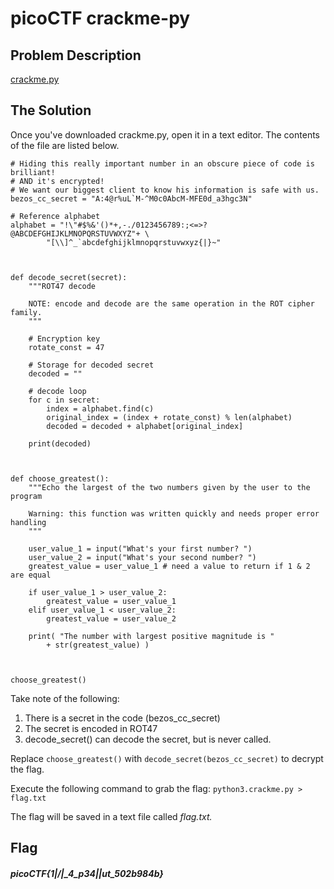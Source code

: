 # picoCTF crackme-py

## Problem Description
[crackme.py](https://mercury.picoctf.net/static/db4b9e7a2862c320aa6b40e3551406bd/crackme.py)

## The Solution
Once you've downloaded crackme.py, open it in a text editor. The contents of the file are listed below.

    # Hiding this really important number in an obscure piece of code is brilliant!
    # AND it's encrypted!  
    # We want our biggest client to know his information is safe with us.
    bezos_cc_secret = "A:4@r%uL`M-^M0c0AbcM-MFE0d_a3hgc3N"

    # Reference alphabet
    alphabet = "!\"#$%&'()*+,-./0123456789:;<=>?@ABCDEFGHIJKLMNOPQRSTUVWXYZ"+ \
            "[\\]^_`abcdefghijklmnopqrstuvwxyz{|}~"



    def decode_secret(secret):
        """ROT47 decode

        NOTE: encode and decode are the same operation in the ROT cipher family.
        """

        # Encryption key
        rotate_const = 47

        # Storage for decoded secret
        decoded = ""

        # decode loop
        for c in secret:
            index = alphabet.find(c)
            original_index = (index + rotate_const) % len(alphabet)
            decoded = decoded + alphabet[original_index]

        print(decoded)



    def choose_greatest():
        """Echo the largest of the two numbers given by the user to the program

        Warning: this function was written quickly and needs proper error handling
        """

        user_value_1 = input("What's your first number? ")
        user_value_2 = input("What's your second number? ")
        greatest_value = user_value_1 # need a value to return if 1 & 2 are equal

        if user_value_1 > user_value_2:
            greatest_value = user_value_1
        elif user_value_1 < user_value_2:
            greatest_value = user_value_2

        print( "The number with largest positive magnitude is "
            + str(greatest_value) )



    choose_greatest()


Take note of the following: 
1. There is a secret in the code (bezos_cc_secret)
2. The secret is encoded in ROT47
3. decode_secret() can decode the secret, but is never called.

Replace `choose_greatest()` with `decode_secret(bezos_cc_secret)` to decrypt the flag.

Execute the following command to grab the flag: `python3.crackme.py > flag.txt`

The flag will be saved in a text file called *flag.txt.*

## Flag
##### picoCTF{1|\/|_4_p34|\|ut_502b984b}

